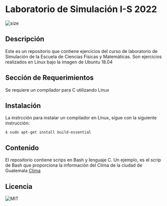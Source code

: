 # Laboratorio de Simulación I-S 2022
![size](https://img.shields.io/github/languages/code-size/JoshG0/2022LabSimu201703688)
## Descripción
Este es un repositorio que contiene ejercicios del curso de laboratorio de Simulación de la Escuela de Ciencias Físicas y Matemáticas. Son ejercicios realizados en Linux bajo la imagen  de Ubuntu 18.04

## Sección de Requerimientos
Se requiere un compilador para C utilizando Linux
## Instalación
La instrcción para instalar un compilador en Linux, sigue con la siguiente instrucción:
``` 
$ sudo apt-get install build-essential
```
## Contenido
El repositorio contiene scrips en Bash y lenguaje C. Un ejemplo, es el scrip de Bash que proporciona la información del Clima de la ciudad de Guatemala [Clima](Bash/Clima.sh)
## Licencia
![MIT](https://img.shields.io/github/license/JoshG0/2022LabSimu201703688?style=flat-square)
